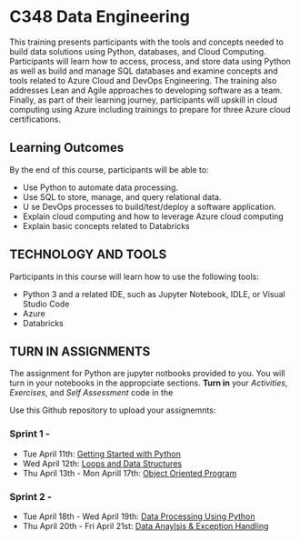 # C348 Data Engineering
This training presents participants with the tools and concepts needed to build data solutions using Python, databases, and Cloud Computing. Participants will learn how to access, process, and store data using Python as well as build and manage SQL databases and examine concepts and tools related to Azure Cloud and DevOps Engineering. The training also addresses Lean and Agile approaches to developing software as a team. Finally, as part of their learning journey, participants will upskill in cloud computing using Azure including trainings to prepare for three Azure cloud certifications.

## Learning Outcomes
By the end of this course, participants will be able to:

- Use Python to automate data processing.
- Use SQL to store, manage, and query relational data.
- ​U se DevOps processes to build/test/deploy a software application.
- ​Explain cloud computing and how to leverage Azure cloud computing
- Explain basic concepts related to Databricks

## TECHNOLOGY AND TOOLS
Participants in this course will learn how to use the following tools:

- Python 3 and a related IDE, such as Jupyter Notebook, IDLE, or Visual Studio Code
- ​Azure
- Databricks

## TURN IN ASSIGNMENTS
The assignment for Python are jupyter notbooks provided to you. You will turn in your notebooks in the appropciate sections. **Turn in** your  *Activities*, *Exercises*, and *Self Assessment* code in the 

Use this Github repository to upload your assignemnts:
### Sprint 1 - #
- Tue April 11th: [Getting Started with Python](https://academy.engagelms.com/course/view.php?id=1140#section-1)
- ​Wed April 12th: [Loops and Data Structures](https://academy.engagelms.com/course/view.php?id=1140#section-2)
- Thu April 13th - Mon Aprill 17th: [Object Oriented Program](https://academy.engagelms.com/course/view.php?id=1140#section-3)

### Sprint 2 - #
- Tue April 18th - Wed April 19th: [Data Processing Using Python](https://academy.engagelms.com/course/view.php?id=1140#section-4)
- Thu April 20th - Fri April 21st: [Data Anaylsis & Exception Handling](https://academy.engagelms.com/course/view.php?id=1140#section-5)